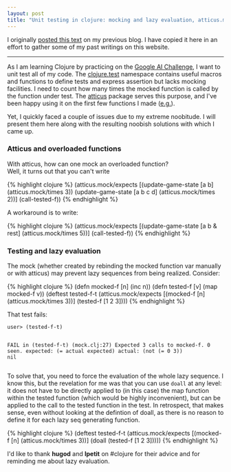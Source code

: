 ```yaml
---
layout: post
title: "Unit testing in clojure: mocking and lazy evaluation, atticus.mock and overloaded functions"
---
```


I originally [posted this text](http://agravier.blogspot.com/2010/11/unit-testing-in-clojure-mocking-and.html "Permalink to the original post of Unit testing in clojure: mocking and lazy evaluation, atticus.mock and overloaded functions") on my previous blog. I have copied it here in an effort to gather some of my past writings on this website. 

---

As I am learning Clojure by practicing on the [Google AI Challenge][1], I want to unit test all of my code. The [clojure.test][2] namespace contains useful macros and functions to define tests and express assertion but lacks mocking facilities.
I need to count how many times the mocked function is called by the function under test. The [atticus][3] package serves this purpose, and I've been happy using it on the first few functions I made ([e.g.][4]).

Yet, I quickly faced a couple of issues due to my extreme noobitude. I will present them here along with the resulting noobish solutions with which I came up.

### Atticus and overloaded functions

  
With atticus, how can one mock an overloaded function?  
Well, it turns out that you can't write
  
{% highlight clojure %}
(atticus.mock/expects
   [(update-game-state [a b] (atticus.mock/times 3))
    (update-game-state [a b c d] (atticus.mock/times 2))]
   (call-tested-f))
{% endhighlight %}

A workaround is to write:

{% highlight clojure %}
(atticus.mock/expects
   [(update-game-state [a b & rest] (atticus.mock/times 5))]
   (call-tested-f))
{% endhighlight %}

### Testing and lazy evaluation

  
The mock (whether created by rebinding the mocked function var manually or with atticus) may prevent lazy sequences from being realized. Consider:

{% highlight clojure %}
(defn mocked-f [n] (inc n))
(defn tested-f [v] (map mocked-f v))
(deftest tested-f-t
  (atticus.mock/expects
   [(mocked-f [n] (atticus.mock/times 3))]
   (tested-f [1 2 3])))
{% endhighlight %}

That test fails:

<div class="highlight"><pre><code>user> (tested-f-t)
 
FAIL in (tested-f-t) (mock.clj:27)
Expected 3 calls to mocked-f. 0 seen.
expected: (= actual expected)
  actual: (not (= 0 3))
nil</code></pre></div>
  
To solve that, you need to force the evaluation of the whole lazy sequence. I know this, but the revelation for me was that you can use `doall` at any level: it does not have to be directly applied to (in this case) the map function within the tested function (which would be highly inconvenient), but can be applied to the call to the tested function in the test. In retrospect, that makes sense, even without looking at the defintion of doall, as there is no reason to define it for each lazy seq generating function.

{% highlight clojure %}
(deftest tested-f-t
  (atticus.mock/expects
   [(mocked-f [n] (atticus.mock/times 3))]
   (doall (tested-f [1 2 3]))))
{% endhighlight %}
  
I'd like to thank **hugod** and **lpetit** on #clojure for their advice and for reminding me about lazy evaluation.

 [1]: http://ai-contest.com/
 [2]: http://richhickey.github.com/clojure/clojure.test-api.html
 [3]: https://github.com/hugoduncan/atticus
 [4]: https://github.com/agravier/mercure/blob/master/test/mercure/test/core.clj#L73  
